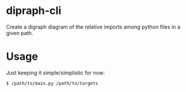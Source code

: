 # dipraph-cli

Create a digraph diagram of the relative imports among python files in a given path.

# Usage

Just keeping it simple/simplistic for now:

```bash
$ /path/to/main.py /path/to/targets
```
